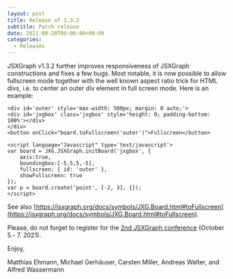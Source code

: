 ```yaml
---
layout: post
title: Release of 1.3.2
subtitle: Patch release
date: 2021-09-20T09:00:00+00:00
categories:
  - Releases
---
```


JSXGraph v1.3.2 further improves responsiveness of JSXGraph constructions and fixes a few bugs. Most notable, it is now possible to allow fullscreen mode together with the well known aspect ratio trick for HTML divs, i.e. to center an outer div element in full screen mode. Here is an example:

```
<div id='outer' style='max-width: 500px; margin: 0 auto;'>
<div id='jxgbox' class='jxgbox' style='height: 0; padding-bottom: 100%'></div>
</div>
<button onClick="board.toFullscreen('outer')">Fullscreen</button>

<script language="Javascript" type='text/javascript'>
var board = JXG.JSXGraph.initBoard('jxgbox', {
    axis:true,
    boundingbox:[-5,5,5,-5],
    fullscreen: { id: 'outer' },
    showFullscreen: true
});
var p = board.create('point', [-2, 3], {});
</script>
```

See also [https://jsxgraph.org/docs/symbols/JXG.Board.html#toFullscreen](https://jsxgraph.org/docs/symbols/JXG.Board.html#toFullscreen).

Please, do not forget to register for the [2nd JSXGraph conference](https://jsxgraph.org/conf2021) (October 5.- 7. 2021).

Enjoy,

Matthias Ehmann, Michael Gerhäuser, Carsten Miller, Andreas Walter, and Alfred Wassermann
